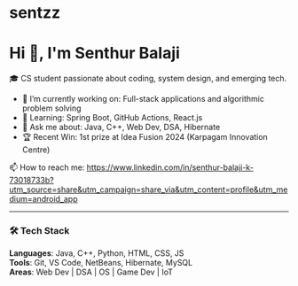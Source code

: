 # sentzz
# Hi 👋, I'm Senthur Balaji

🎓 CS student passionate about coding, system design, and emerging tech.

- 🔭 I’m currently working on: Full-stack applications and algorithmic problem solving
- 🌱 Learning: Spring Boot, GitHub Actions, React.js
- 💬 Ask me about: Java, C++, Web Dev, DSA, Hibernate
- 🏆 Recent Win: 1st prize at Idea Fusion 2024 (Karpagam Innovation Centre)

📫 How to reach me: https://www.linkedin.com/in/senthur-balaji-k-73018733b?utm_source=share&utm_campaign=share_via&utm_content=profile&utm_medium=android_app

---

### 🛠️ Tech Stack
**Languages**: Java, C++, Python, HTML, CSS, JS  
**Tools**: Git, VS Code, NetBeans, Hibernate, MySQL  
**Areas**: Web Dev | DSA | OS | Game Dev | IoT
